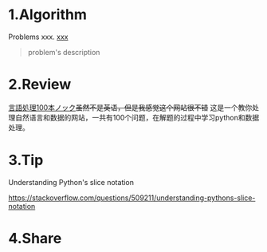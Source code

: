 # 1.Algorithm

Problems xxx. [xxx](url)
>problem's description

# 2.Review
[言語処理100本ノック](http://www.cl.ecei.tohoku.ac.jp/nlp100/)~~虽然不是英语，但是我感觉这个网站很不错~~
这是一个教你处理自然语言和数据的网站，一共有100个问题，在解题的过程中学习python和数据处理。

# 3.Tip
Understanding Python's slice notation

https://stackoverflow.com/questions/509211/understanding-pythons-slice-notation

# 4.Share